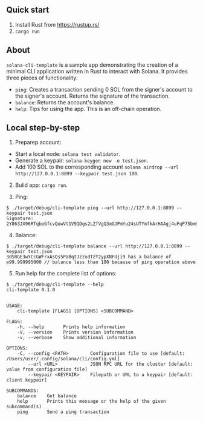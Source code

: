 ## Quick start
1. Install Rust from https://rustup.rs/
2. `cargo run`

## About
`solana-cli-template` is a sample app demonstrating the creation of a minimal CLI application written in Rust to interact with Solana.
It provides three pieces of functionality:

- `ping`: Creates a transaction sending 0 SOL from the signer's account to the signer's account. Returns the signature of the transaction.
- `balance`: Returns the account's balance.
- `help`: Tips for using the app. This is an off-chain operation.

## Local step-by-step
1. Preparep account:
  - Start a local node: `solana test validator`.
  - Generate a keypair: `solana-keygen new -o test.json`.
  - Add 100 SOL to the corresponding account `solana airdrop --url http://127.0.0.1:8899 --keypair test.json 100`.

2. Bulid app: `cargo run`.

3. Ping:
  ```
  $ ./target/debug/cli-template ping --url http://127.0.0.1:8899 --keypair test.json
  Signature: 2Y863JX96RTqbeGfcvQowVt1V91Dgs2LZfVgQ3mGJPmYu24sUTYmfkArHAAgj4uFqP75bm9GXU9DYjiMFxahQJUC
  ```

4. Balance:
  ```
  $ ./target/debug/cli-template balance --url http://127.0.0.1:8899 --keypair test.json
  3dSRGE3wYCcGWFrxAsQs5PaBqtJzzxdTzY2ypXNFUji9 has a balance of ◎99.999995000 // balance less than 100 because of ping operation above
  ```

5. Run help for the complete list of options:
  ```
  $ ./target/debug/cli-template --help
  cli-template 0.1.0


  USAGE:
      cli-template [FLAGS] [OPTIONS] <SUBCOMMAND>

  FLAGS:
      -h, --help       Prints help information
      -V, --version    Prints version information
      -v, --verbose    Show additional information

  OPTIONS:
      -C, --config <PATH>        Configuration file to use [default: /Users/user/.config/solana/cli/config.yml]
          --url <URL>            JSON RPC URL for the cluster [default: value from configuration file]
          --keypair <KEYPAIR>    Filepath or URL to a keypair [default: client keypair]

  SUBCOMMANDS:
      balance    Get balance
      help       Prints this message or the help of the given subcommand(s)
      ping       Send a ping transaction
  ```